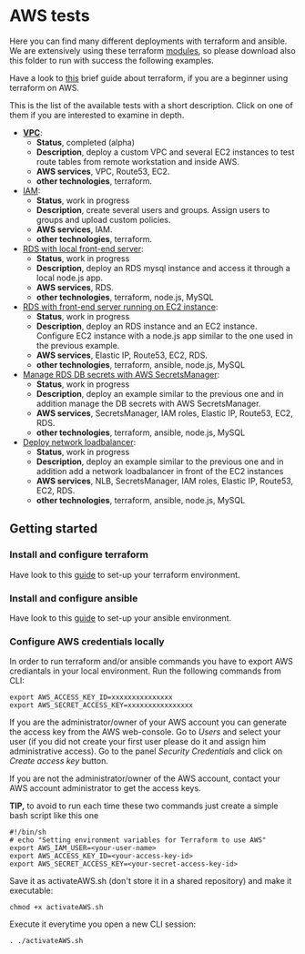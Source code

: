 # AWS tests

Here you can find many different deployments with terraform and ansible.
We are extensively using these terraform [modules](../modules_AWS), so please download also this folder to run with success the following examples.

Have a look to [this](https://learn.hashicorp.com/tutorials/terraform/aws-build) brief guide about terraform, if you are a beginner using terraform on AWS.

This is the list of the available tests with a short description. Click on one of them if you are interested to examine in depth.

- **[VPC](./VPC)**:
  - **Status**, completed (alpha)
  - **Description**, deploy a custom VPC and several EC2 instances to test route tables from remote workstation and inside AWS.
  - **AWS services**, VPC, Route53, EC2.
  - **other technologies**, terraform.
- [IAM](./IAM):
  - **Status**, work in progress
  - **Description**, create several users and groups. Assign users to groups and upload custom policies.
  - **AWS services**, IAM.
  - **other technologies**, terraform.
- [RDS with local front-end server](./RDS):
  - **Status**, work in progress
  - **Description**, deploy an RDS mysql instance and access it through a local node.js app.
  - **AWS services**, RDS.
  - **other technologies**, terraform, node.js, MySQL
- [RDS with front-end server running on EC2 instance](./EC2andRDS):
  - **Status**, work in progress
  - **Description**, deploy an RDS instance and an EC2 instance. Configure EC2 instance with a node.js app similar to the one used in the previous example.
  - **AWS services**, Elastic IP, Route53, EC2, RDS.
  - **other technologies**, terraform, ansible, node.js, MySQL
- [Manage RDS DB secrets with AWS SecretsManager](./SecretManager):
  - **Status**, work in progress
  - **Description**, deploy an example similar to the previous one and in addition manage the DB secrets with AWS SecretsManager.
  - **AWS services**, SecretsManager, IAM roles, Elastic IP, Route53, EC2, RDS.
  - **other technologies**, terraform, ansible, node.js, MySQL
- [Deploy network loadbalancer](./Loadbalancer):
  - **Status**, work in progress
  - **Description**, deploy an example similar to the previous one and in addition add a network loadbalancer in front of the EC2 instances
  - **AWS services**, NLB, SecretsManager, IAM roles, Elastic IP, Route53, EC2, RDS.
  - **other technologies**, terraform, ansible, node.js, MySQL

## Getting started
### Install and configure terraform

Have look to this [guide](https://learn.hashicorp.com/tutorials/terraform/install-cli) to set-up your terraform environment.

### Install and configure ansible

Have look to this [guide](https://docs.ansible.com/ansible/latest/installation_guide/intro_installation.html) to set-up your ansible environment.

### Configure AWS credentials locally

In order to run terraform and/or ansible commands you have to export AWS crediantals in your local environment. Run the following commands from CLI:
```
export AWS_ACCESS_KEY_ID=xxxxxxxxxxxxxxx
export AWS_SECRET_ACCESS_KEY=xxxxxxxxxxxxxxxx
```
If you are the administrator/owner of your AWS account you can generate the access key from the AWS web-console. Go to *Users* and select your user (if you did not create your first user please do it and assign him administrative access). Go to the panel *Security Credentials* and click on *Create access key* button.

If you are not the administrator/owner of the AWS account, contact your AWS account administrator to get the access keys.

**TIP,** to avoid to run each time these two commands just create a simple bash script like this one
```
#!/bin/sh
# echo "Setting environment variables for Terraform to use AWS"
export AWS_IAM_USER=<your-user-name>
export AWS_ACCESS_KEY_ID=<your-access-key-id>
export AWS_SECRET_ACCESS_KEY=<your-secret-access-key-id>
```
Save it as activateAWS.sh (don't store it in a shared repository) and make it executable:
```
chmod +x activateAWS.sh
```
Execute it everytime you open a new CLI session:
```
. ./activateAWS.sh
```

